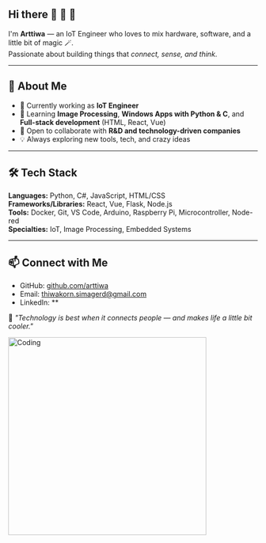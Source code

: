 ## Hi there 👋 🫠 👋

I'm **Arttiwa** — an IoT Engineer who loves to mix hardware, software, and a little bit of magic 🪄.  
Passionate about building things that *connect, sense, and think*.

---

## 🚀 About Me
- 🔭 Currently working as **IoT Engineer**  
- 🌱 Learning **Image Processing**, **Windows Apps with Python & C**, and **Full-stack development** (HTML, React, Vue)  
- 👯 Open to collaborate with **R&D and technology-driven companies**  
- 💡 Always exploring new tools, tech, and crazy ideas

---

## 🛠 Tech Stack
**Languages:** Python, C#, JavaScript, HTML/CSS  
**Frameworks/Libraries:** React, Vue, Flask, Node.js  
**Tools:** Docker, Git, VS Code, Arduino, Raspberry Pi, Microcontroller, Node-red  
**Specialties:** IoT, Image Processing, Embedded Systems  

---

## 📫 Connect with Me
- GitHub: [github.com/arttiwa](https://github.com/arttiwa)
- Email: thiwakorn.simagerd@gmail.com
- LinkedIn: **


💬 *"Technology is best when it connects people — and makes life a little bit cooler."*

<img align="left" alt="Coding" width="400" src="https://media.giphy.com/media/qgQUggAC3Pfv687qPC/giphy.gif">



